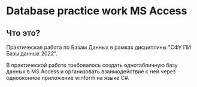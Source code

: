 # Database practice work MS Access

## Что это?

Практическая работа по Базам Данных в рамках дисциплины "СФУ ПИ Базы данных 2022".

В практической работе требовалось создать однотабличную базу данных в MS Access и организовать взаимодействие с ней через однооконное приложение winform на языке C#.
